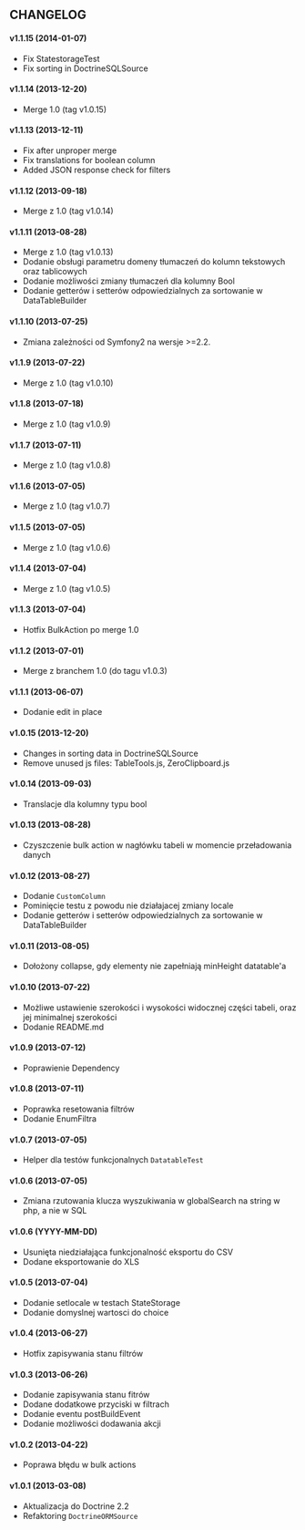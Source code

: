 ## CHANGELOG ##

#### v1.1.15 (2014-01-07) ####
- Fix StatestorageTest
- Fix sorting in DoctrineSQLSource

#### v1.1.14 (2013-12-20)
- Merge 1.0 (tag v1.0.15)

#### v1.1.13 (2013-12-11) ####
- Fix after unproper merge
- Fix translations for boolean column 
- Added JSON response check for filters

#### v1.1.12 (2013-09-18) ####
- Merge z 1.0 (tag v1.0.14)

#### v1.1.11 (2013-08-28) ####
- Merge z 1.0 (tag v1.0.13)
- Dodanie obsługi parametru domeny tłumaczeń do kolumn tekstowych oraz tablicowych
- Dodanie możliwości zmiany tłumaczeń dla kolumny Bool
- Dodanie getterów i setterów odpowiedzialnych za sortowanie w DataTableBuilder

#### v1.1.10 (2013-07-25) ####
- Zmiana zależności od Symfony2 na wersje >=2.2.

#### v1.1.9 (2013-07-22)
- Merge z 1.0 (tag v1.0.10)

#### v1.1.8 (2013-07-18)
- Merge z 1.0 (tag v1.0.9)

#### v1.1.7 (2013-07-11)
- Merge z 1.0 (tag v1.0.8)

#### v1.1.6 (2013-07-05)
- Merge z 1.0 (tag v1.0.7)

#### v1.1.5 (2013-07-05)
- Merge z 1.0 (tag v1.0.6)

#### v1.1.4 (2013-07-04)
- Merge z 1.0 (tag v1.0.5)

#### v1.1.3 (2013-07-04)
- Hotfix BulkAction po merge 1.0

#### v1.1.2 (2013-07-01)
- Merge z branchem 1.0 (do tagu v1.0.3)

#### v1.1.1 (2013-06-07) ####
- Dodanie edit in place

#### v1.0.15 (2013-12-20) ####
- Changes in sorting data in DoctrineSQLSource
- Remove unused js files: TableTools.js, ZeroClipboard.js

#### v1.0.14 (2013-09-03) ####
- Translacje dla kolumny typu bool

#### v1.0.13 (2013-08-28) ####
- Czyszczenie bulk action w nagłówku tabeli w momencie przeładowania danych

#### v1.0.12 (2013-08-27) ####
- Dodanie `CustomColumn`
- Pominięcie testu z powodu nie działajacej zmiany locale
- Dodanie getterów i setterów odpowiedzialnych za sortowanie w DataTableBuilder

#### v1.0.11 (2013-08-05) ####
- Dołożony collapse, gdy elementy nie zapełniają minHeight datatable'a

#### v1.0.10 (2013-07-22) ####
- Możliwe ustawienie szerokości i wysokości widocznej części tabeli, oraz jej minimalnej szerokości
- Dodanie README.md

#### v1.0.9 (2013-07-12) ####
- Poprawienie Dependency

#### v1.0.8 (2013-07-11) ####
- Poprawka resetowania filtrów
- Dodanie EnumFiltra

#### v1.0.7 (2013-07-05) ####
- Helper dla testów funkcjonalnych `DatatableTest`

#### v1.0.6 (2013-07-05) ####
- Zmiana rzutowania klucza wyszukiwania w globalSearch na string w php, a nie w SQL

#### v1.0.6 (YYYY-MM-DD) ####
- Usunięta niedziałająca funkcjonalność eksportu do CSV
- Dodane eksportowanie do XLS

#### v1.0.5 (2013-07-04) ####
- Dodanie setlocale w testach StateStorage
- Dodanie domyslnej wartosci do choice

#### v1.0.4 (2013-06-27) ####
- Hotfix zapisywania stanu filtrów

#### v1.0.3 (2013-06-26) ####
- Dodanie zapisywania stanu fitrów
- Dodane dodatkowe przyciski w filtrach
- Dodanie eventu postBuildEvent
- Dodanie możliwości dodawania akcji

#### v1.0.2 (2013-04-22) ####
- Poprawa błędu w bulk actions

#### v1.0.1 (2013-03-08) ####
- Aktualizacja do Doctrine 2.2
- Refaktoring `DoctrineORMSource`

